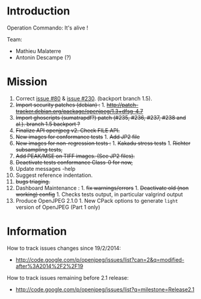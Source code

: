 # Introduction #

Operation Commando: It's alive !

Team:
  * Mathieu Malaterre
  * Antonin Descampe (?)

# Mission #

  1. Correct [issue #80](https://code.google.com/p/openjpeg/issues/detail?id=#80) & [issue #230](https://code.google.com/p/openjpeg/issues/detail?id=#230). (backport branch 1.5).
  1. ~~Import security patches (debian) :~~
    1. ~~http://patch-tracker.debian.org/package/openjpeg/1.3+dfsg-4.7~~
  1. ~~Import ghoscripts (sumatrapdf?) patch  (#235, #236, #237, #238 and al.). branch 1.5 backport ?~~
  1. ~~Finalize API openjpeg v2. Check FILE API.~~
  1. ~~New images for conformance tests~~
    1. ~~Add JP2 file~~
  1. ~~New images for non-regression tests :~~
    1. ~~Kakadu stress tests~~
    1. ~~Richter subsampling tests,~~
  1. ~~Add PEAK/MSE on TIFF images. (See JP2 files).~~
  1. ~~Deactivate tests conformance Class-0 for now,~~
  1. Update messages -help
  1. Suggest reference indentation.
  1. ~~bugs triaging.~~
  1. Dashboard Maintenance :
    1. ~~fix warnings/errors~~
    1. ~~Deactivate old (non working) config~~
    1. Checks tests output, in particular valgrind output
  1. Produce OpenJPEG 2.1.0
    1. New CPack options to generate `light` version of OpenJPEG (Part 1 only)

# Information #

How to track issues changes since 19/2/2014:

  * http://code.google.com/p/openjpeg/issues/list?can=2&q=modified-after%3A2014%2F2%2F19

How to track issues remaining before 2.1 release:

  * http://code.google.com/p/openjpeg/issues/list?q=milestone=Release2.1
